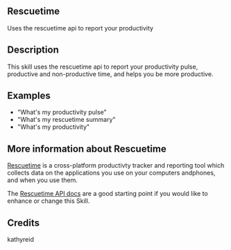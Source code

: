 ## Rescuetime
Uses the rescuetime api to report your productivity

## Description
This skill uses the rescuetime api to report your productivity pulse, productive and non-productive time, and helps you be more productive.

## Examples
 - "What's my productivity pulse"
 - "What's my rescuetime summary"
 - "What's my productivity"

## More information about Rescuetime

[Rescuetime](https://www.rescuetime.com) is a cross-platform productivty tracker and reporting tool which collects data on the applications you use on your computers andphones, and when you use them.

The [Rescuetime API docs](https://www.rescuetime.com/apidoc) are a good starting point if you would like to enhance or change this Skill. 


## Credits
kathyreid
